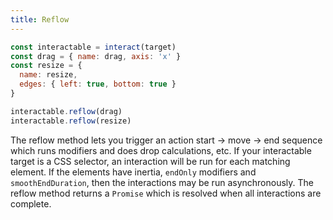 ```yaml
---
title: Reflow
---
```


```js
const interactable = interact(target)
const drag = { name: drag, axis: 'x' }
const resize = {
  name: resize,
  edges: { left: true, bottom: true }
}

interactable.reflow(drag)
interactable.reflow(resize)
```

The reflow method lets you trigger an action start -> move -> end sequence which
runs modifiers and does drop calculations, etc. If your interactable target is a
CSS selector, an interaction will be run for each matching element. If the
elements have inertia, `endOnly` modifiers and `smoothEndDuration`, then the
interactions may be run asynchronously. The reflow method returns a `Promise`
which is resolved when all interactions are complete.
